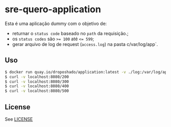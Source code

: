 # sre-quero-application

Esta é uma aplicação dummy com o objetivo de:

- returnar o `status code` baseado no `path` da requisição.;
- os `status codes` são `>= 100` até `<= 599`;
- gerar arquivo de log de request (`access.log`) na pasta c/var/log/app`.

## Uso

```bash
$ docker run quay.io/droposhado/application:latest -v ./log:/var/log/app -p 8080:8080
$ curl -v localhost:8080/200
$ curl -v localhost:8080/300
$ curl -v localhost:8080/400
$ curl -v localhost:8080/500
```

## License

See [LICENSE](LICENSE)
